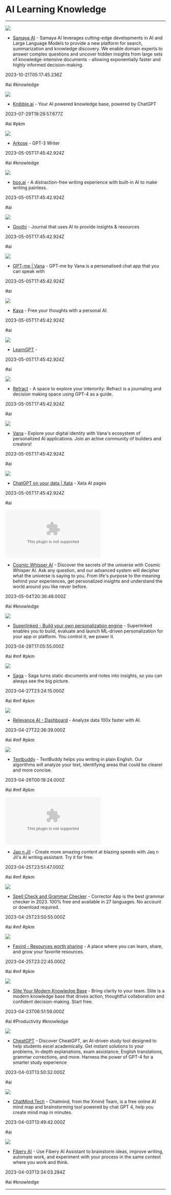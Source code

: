 # AI  Learning  Knowledge

---

![](https://samaya.ai/images/ogimage.jpg)

- [Samaya AI](https://samaya.ai) - Samaya AI leverages cutting-edge developments in AI and Large Language Models to provide a new platform for search, summarization and knowledge discovery. We enable domain experts to answer complex questions and uncover hidden insights from large sets of knowledge-intensive documents - allowing exponentially faster and highly informed decision-making.

2023-10-21T05:17:45.236Z

#ai #knowledge

![](https://s3.amazonaws.com/knibble.ai.assets/chat_docs.png?1234)

- [Knibble.ai](https://knibble.ai) - Your AI powered knowledge base, powered by ChatGPT

2023-07-29T19:28:57.677Z

#ai #pkm

![](https://rdl.ink/render/https%3A%2F%2Farkose.pages.dev)

- [Arkose](https://arkose.pages.dev) - GPT-3 Writer

2023-05-05T17:45:42.924Z

#ai #knowledge

![](https://boo.ai/api/og?title=A%20beautifully%20simple%20writing%20tool%20that%20gives%20you%20superpowers&description=)

- [boo.ai](https://boo.ai) - A distraction-free writing experience with built-in AI to make writing painless.

2023-05-05T17:45:42.924Z

#ai

![](https://gnothiai.com/logo_banner.png)

- [Gnothi](https://gnothiai.com/j) - Journal that uses AI to provide insights & resources

2023-05-05T17:45:42.924Z

#ai

![](https://portal.vana.com/images/social/preview.png)

- [GPT-me | Vana](https://gptme.vana.com) - GPT-me by Vana is a personalised chat app that you can speak with

2023-05-05T17:45:42.924Z

#ai

![](https://rdl.ink/render/https%3A%2F%2Fkaya.chat%2Fme)

- [Kaya](https://kaya.chat/me) - Free your thoughts with a personal AI.

2023-05-05T17:45:42.924Z

#ai

![](https://rdl.ink/render/https%3A%2F%2Flearngpt.art)

- [LearnGPT](https://learngpt.art) - 

2023-05-05T17:45:42.924Z

#ai

![](https://framerusercontent.com/images/lp2rzsMwFZ2liicGXhMzHEd5WhE.png)

- [Refract](https://refract.space) - A space to explore your interiority: Refract is a journaling and decision making space using GPT-4 as a guide.

2023-05-05T17:45:42.924Z

#ai

![](https://assets.website-files.com/62dfa5318bb52f5fea8dc489/640b5be138ea4d587cc89288_OG_V_3.webp)

- [Vana](https://vana.com) - Explore your digital identity with Vana's ecosystem of personalized AI applications. Join an active community of builders and creators!

2023-05-05T17:45:42.924Z

#ai

![](https://xata.io/api/og?title=Query%20ChatGPT%20against%20your%20data)

- [ChatGPT on your data | Xata](https://xata.io/chatgpt) - Xata AI pages

2023-05-05T17:45:42.924Z

#ai

![](https://rdl.ink/render/https%3A%2F%2Fcosmicwhisperai.com)

- [Cosmic Whisper AI](https://cosmicwhisperai.com) - Discover the secrets of the universe with Cosmic Whisper AI.
Ask any question, and our advanced system will decipher what
the universe is saying to you. From life's purpose to the meaning behind your
experiences, get personalized insights and understand the world around
you like never before.

2023-05-04T20:36:48.000Z

#ai #knowledge

![](https://uploads-ssl.webflow.com/64f9dd739f984c15f86e446e/65008f691ed927cc1d7ba7d7_og%20image%402x.jpg)

- [Superlinked - Build your own personalization engine](https://superlinked.com) - Superlinked enables you to build, evaluate and launch ML-driven personalization for your app or platform. You control it, we power it.

2023-04-28T17:05:55.000Z

#ai #mf #pkm

![](https://saga.so/thumbnail.png)

- [Saga](https://saga.so/s/jgJeHSUa3-n4HUpQShb6/pages) - Saga turns static documents and notes into insights, so you can always see the big picture.

2023-04-27T23:24:15.000Z

#ai #mf #pkm

![](https://cloud.relevanceai.com/og-image.jpg)

- [Relevance AI - Dashboard](https://cloud.relevanceai.com/bcbe5a) - Analyze data 100x faster with AI.

2023-04-27T22:36:39.000Z

#ai #mf #pkm

![](https://textbuddy.com/gfx/textbuddy-logo-3.png)

- [Textbuddy](https://textbuddy.com/text-analyzer) - TextBuddy helps you writing in plain English. Our algorithms will analyze your text, identifying areas that could be clearer and more concise.

2023-04-26T00:18:24.000Z

#ai #mf #pkm

![](https://rdl.ink/render/https%3A%2F%2Falpha.jaqnjil.com)

- [Jaq n Jil](https://alpha.jaqnjil.com) - Create more amazing content at blazing speeds with Jaq n Jil's AI writing assistant. Try it for free.

2023-04-25T23:51:47.000Z

#ai #mf #pkm

![](https://corrector.app/wp-content/uploads/Feature-Corrector-App.webp)

- [Spell Check and Grammar Checker](https://corrector.app) - Corrector App is the best grammar checker in 2023.  100% free and available in 27 languages.  No account or download required.

2023-04-25T23:50:55.000Z

#ai #mf #pkm

![](https://favird.com/img/sm-favird.png)

- [Favird - Resources worth sharing](https://favird.com) - A place where you can learn, share, and grow your favorite resources.

2023-04-25T23:22:45.000Z

#ai #mf #pkm

![](https://assets-global.website-files.com/5f84417443f34a30444f52d3/64242d922f7b0ed9b22c15f5_Open%20graph-2.jpg)

- [Slite Your Modern Knowledge Base](https://slite.com/?redirect=no) - Bring clarity to your team. Slite is a modern knowledge base that drives action, thoughtful collaboration and confident decision-making. Start free.

2023-04-23T06:51:59.000Z

#ai #Productivity #knowledge

![](https://cheatgpt.app/og-image-new.png)

- [CheatGPT](https://cheatgpt.app) - Discover CheatGPT, an AI-driven study tool designed to help students excel academically. Get instant solutions to your problems, in-depth explanations, exam assistance, English translations, grammar corrections, and more. Harness the power of GPT-4 for a smarter study experience

2023-04-03T13:50:32.000Z

#ai

![](https://assets.chatmind.tech/prod/_nuxt/share-card.80c164b4.png)

- [ChatMind.Tech](https://www.chatmind.tech) - Chatmind, from the Xmind Team, is a free online AI mind map and brainstorming tool powered by chat GPT 4, help you create mind map in minutes.

2023-04-03T13:49:42.000Z

#ai

![](https://fibery.io/img/sharing/ai-sharing.png)

- [Fibery AI](https://fibery.io/ai) - Use Fibery AI Assistant to brainstorm ideas, improve writing, automate work, and experiment with your process  in the same context where you work and think.

2023-04-03T13:34:03.284Z

#ai #knowledge

---

